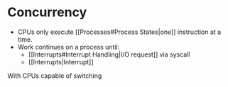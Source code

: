 # Concurrency

- CPUs only execute [[Processes#Process States|one]] instruction at a time.
- Work continues on a process until:
	- [[Interrupts#Interrupt Handling|I/O request]] via syscall
	- [[Interrupts|Interrupt]] 

With CPUs capable of switching 